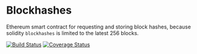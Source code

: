 # Blockhashes

Ethereum smart contract for requesting and storing block hashes, because solidity `blockhashes` is limited to the latest 256 blocks.

[![Build Status](https://travis-ci.org/k06a/Blockhashes.svg?branch=master)](https://travis-ci.org/k06a/Blockhashes)
[![Coverage Status](https://coveralls.io/repos/github/k06a/Blockhashes/badge.svg?branch=master)](https://coveralls.io/github/k06a/Blockhashes?branch=master)
